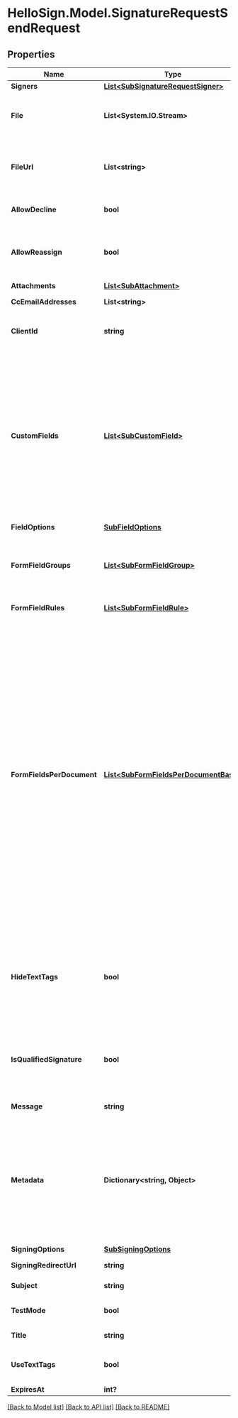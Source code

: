 # HelloSign.Model.SignatureRequestSendRequest

## Properties

Name | Type | Description | Notes
------------ | ------------- | ------------- | -------------
**Signers** | [**List&lt;SubSignatureRequestSigner&gt;**](SubSignatureRequestSigner.md) |  Add Signers to your Signature Request.  | 
**File** | **List&lt;System.IO.Stream&gt;** |  Use `file[]` to indicate the uploaded file(s) to send for signature.<br><br>This endpoint requires either **file** or **file_url[]**, but not both.  | [optional] 
**FileUrl** | **List&lt;string&gt;** |  Use `file_url[]` to have Dropbox Sign download the file(s) to send for signature.<br><br>This endpoint requires either **file** or **file_url[]**, but not both.  | [optional] 
**AllowDecline** | **bool** |  Allows signers to decline to sign a document if `true`. Defaults to `false`.  | [optional] [default to false]
**AllowReassign** | **bool** |  Allows signers to reassign their signature requests to other signers if set to `true`. Defaults to `false`.<br><br>**Note**: Only available for Premium plan and higher.  | [optional] [default to false]
**Attachments** | [**List&lt;SubAttachment&gt;**](SubAttachment.md) |  A list describing the attachments  | [optional] 
**CcEmailAddresses** | **List&lt;string&gt;** |  The email addresses that should be CCed.  | [optional] 
**ClientId** | **string** |  The client id of the API App you want to associate with this request. Used to apply the branding and callback url defined for the app.  | [optional] 
**CustomFields** | [**List&lt;SubCustomField&gt;**](SubCustomField.md) |  When used together with merge fields, `custom_fields` allows users to add pre-filled data to their signature requests.<br><br>Pre-filled data can be used with &quot;send-once&quot; signature requests by adding merge fields with `form_fields_per_document` or [Text Tags](https://app.hellosign.com/api/textTagsWalkthrough#TextTagIntro) while passing values back with `custom_fields` together in one API call.<br><br>For using pre-filled on repeatable signature requests, merge fields are added to templates in the Dropbox Sign UI or by calling [/template/create_embedded_draft](/api/reference/operation/templateCreateEmbeddedDraft) and then passing `custom_fields` on subsequent signature requests referencing that template.  | [optional] 
**FieldOptions** | [**SubFieldOptions**](SubFieldOptions.md) |    | [optional] 
**FormFieldGroups** | [**List&lt;SubFormFieldGroup&gt;**](SubFormFieldGroup.md) |  Group information for fields defined in `form_fields_per_document`. String-indexed JSON array with `group_label` and `requirement` keys. `form_fields_per_document` must contain fields referencing a group defined in `form_field_groups`.  | [optional] 
**FormFieldRules** | [**List&lt;SubFormFieldRule&gt;**](SubFormFieldRule.md) |  Conditional Logic rules for fields defined in `form_fields_per_document`.  | [optional] 
**FormFieldsPerDocument** | [**List&lt;SubFormFieldsPerDocumentBase&gt;**](SubFormFieldsPerDocumentBase.md) |  The fields that should appear on the document, expressed as an array of objects. (We&#39;re currently fixing a bug where this property only accepts a two-dimensional array. You can read about it here: &lt;a href&#x3D;&quot;/docs/placing-fields/form-fields-per-document&quot; target&#x3D;&quot;_blank&quot;&gt;Using Form Fields per Document&lt;/a&gt;.)<br><br>**NOTE**: Fields like **text**, **dropdown**, **checkbox**, **radio**, and **hyperlink** have additional required and optional parameters. Check out the list of [additional parameters](/api/reference/constants/#form-fields-per-document) for these field types.<br><br>* Text Field use `SubFormFieldsPerDocumentText`<br>* Dropdown Field use `SubFormFieldsPerDocumentDropdown`<br>* Hyperlink Field use `SubFormFieldsPerDocumentHyperlink`<br>* Checkbox Field use `SubFormFieldsPerDocumentCheckbox`<br>* Radio Field use `SubFormFieldsPerDocumentRadio`<br>* Signature Field use `SubFormFieldsPerDocumentSignature`<br>* Date Signed Field use `SubFormFieldsPerDocumentDateSigned`<br>* Initials Field use `SubFormFieldsPerDocumentInitials`<br>* Text Merge Field use `SubFormFieldsPerDocumentTextMerge`<br>* Checkbox Merge Field use `SubFormFieldsPerDocumentCheckboxMerge`  | [optional] 
**HideTextTags** | **bool** |  Enables automatic Text Tag removal when set to true.<br><br>**NOTE**: Removing text tags this way can cause unwanted clipping. We recommend leaving this setting on `false` and instead hiding your text tags using white text or a similar approach. See the [Text Tags Walkthrough](https://app.hellosign.com/api/textTagsWalkthrough#TextTagIntro) for more information.  | [optional] [default to false]
**IsQualifiedSignature** | **bool** |  Send with a value of `true` if you wish to enable [Qualified Electronic Signatures](https://www.hellosign.com/features/qualified-electronic-signatures) (QES), which requires a face-to-face call to verify the signer&#39;s identity.&lt;br&gt;<br>**Note**: QES is only available on the Premium API plan as an add-on purchase. Cannot be used in `test_mode`. Only works on requests with one signer.  | [optional] [default to false]
**Message** | **string** |  The custom message in the email that will be sent to the signers.  | [optional] 
**Metadata** | **Dictionary&lt;string, Object&gt;** |  Key-value data that should be attached to the signature request. This metadata is included in all API responses and events involving the signature request. For example, use the metadata field to store a signer&#39;s order number for look up when receiving events for the signature request.<br><br>Each request can include up to 10 metadata keys (or 50 nested metadata keys), with key names up to 40 characters long and values up to 1000 characters long.  | [optional] 
**SigningOptions** | [**SubSigningOptions**](SubSigningOptions.md) |    | [optional] 
**SigningRedirectUrl** | **string** |  The URL you want signers redirected to after they successfully sign.  | [optional] 
**Subject** | **string** |  The subject in the email that will be sent to the signers.  | [optional] 
**TestMode** | **bool** |  Whether this is a test, the signature request will not be legally binding if set to `true`. Defaults to `false`.  | [optional] [default to false]
**Title** | **string** |  The title you want to assign to the SignatureRequest.  | [optional] 
**UseTextTags** | **bool** |  Send with a value of `true` if you wish to enable [Text Tags](https://app.hellosign.com/api/textTagsWalkthrough#TextTagIntro) parsing in your document. Defaults to disabled, or `false`.  | [optional] [default to false]
**ExpiresAt** | **int?** |  _t__SignatureRequestSend::EXPIRES_AT  | [optional] 

[[Back to Model list]](../README.md#documentation-for-models) [[Back to API list]](../README.md#documentation-for-api-endpoints) [[Back to README]](../README.md)

